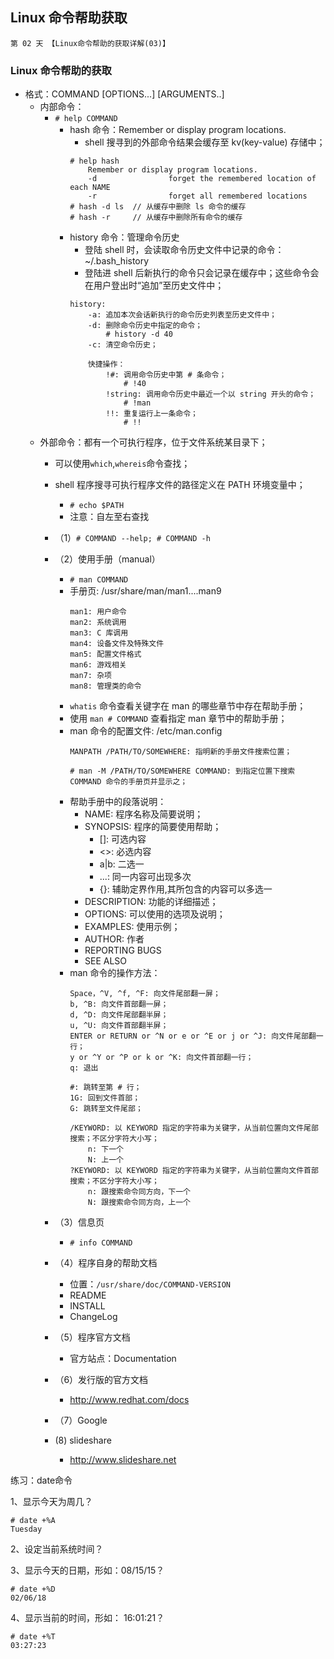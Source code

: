 ## Linux 命令帮助获取

    第 02 天 【Linux命令帮助的获取详解(03)】

### Linux 命令帮助的获取

- 格式：COMMAND [OPTIONS...] [ARGUMENTS..]
    + 内部命令：
        * `# help COMMAND`
            - hash 命令：Remember or display program locations.
                + shell 搜寻到的外部命令结果会缓存至 kv(key-value) 存储中；
                ```
                # help hash
                    Remember or display program locations.
                    -d                forget the remembered location of each NAME 
                    -r                forget all remembered locations
                # hash -d ls  // 从缓存中删除 ls 命令的缓存
                # hash -r     // 从缓存中删除所有命令的缓存
                ```
            - history 命令：管理命令历史
                + 登陆 shell 时，会读取命令历史文件中记录的命令：~/.bash_history
                + 登陆进 shell 后新执行的命令只会记录在缓存中；这些命令会在用户登出时“追加”至历史文件中；
                ```
                history:
                    -a: 追加本次会话新执行的命令历史列表至历史文件中；
                    -d: 删除命令历史中指定的命令；
                        # history -d 40
                    -c: 清空命令历史；

                    快捷操作：
                        !#: 调用命令历史中第 # 条命令；
                            # !40
                        !string: 调用命令历史中最近一个以 string 开头的命令；
                            # !man
                        !!: 重复运行上一条命令；
                            # !!
                ```
    + 外部命令：都有一个可执行程序，位于文件系统某目录下；
        * 可以使用`which`,`whereis`命令查找； 
        * shell 程序搜寻可执行程序文件的路径定义在 PATH 环境变量中；
            - `# echo $PATH`
            - 注意：自左至右查找
        * （1）`# COMMAND --help; # COMMAND -h`
        * （2）使用手册（manual）
            - `# man COMMAND`
            - 手册页: /usr/share/man/man1....man9
                ```
                man1: 用户命令
                man2: 系统调用
                man3: C 库调用
                man4: 设备文件及特殊文件
                man5: 配置文件格式
                man6: 游戏相关
                man7: 杂项
                man8: 管理类的命令
                ```
            - `whatis` 命令查看关键字在 man 的哪些章节中存在帮助手册；
            - 使用 `man # COMMAND` 查看指定 man 章节中的帮助手册；
            - man 命令的配置文件: /etc/man.config
                ```
                MANPATH /PATH/TO/SOMEWHERE: 指明新的手册文件搜索位置；

                # man -M /PATH/TO/SOMEWHERE COMMAND: 到指定位置下搜索 COMMAND 命令的手册页并显示之；
                ```
            - 帮助手册中的段落说明：
                + NAME: 程序名称及简要说明；
                + SYNOPSIS: 程序的简要使用帮助；
                    * []: 可选内容
                    * <>: 必选内容
                    * a|b: 二选一
                    * ...: 同一内容可出现多次
                    * {}: 辅助定界作用,其所包含的内容可以多选一
                + DESCRIPTION: 功能的详细描述；
                + OPTIONS: 可以使用的选项及说明；
                + EXAMPLES: 使用示例；
                + AUTHOR: 作者
                + REPORTING BUGS
                + SEE ALSO
            - man 命令的操作方法：
                ```
                Space，^V, ^f, ^F: 向文件尾部翻一屏；
                b, ^B: 向文件首部翻一屏；
                d, ^D: 向文件尾部翻半屏；
                u, ^U: 向文件首部翻半屏；
                ENTER or RETURN or ^N or e or ^E or j or ^J: 向文件尾部翻一行；
                y or ^Y or ^P or k or ^K: 向文件首部翻一行；
                q: 退出

                #: 跳转至第 # 行；
                1G: 回到文件首部；
                G: 跳转至文件尾部；

                /KEYWORD: 以 KEYWORD 指定的字符串为关键字，从当前位置向文件尾部搜索；不区分字符大小写；
                    n: 下一个
                    N: 上一个
                ?KEYWORD: 以 KEYWORD 指定的字符串为关键字，从当前位置向文件首部搜索；不区分字符大小写；
                    n: 跟搜索命令同方向，下一个
                    N: 跟搜索命令同方向，上一个
                ```
        * （3）信息页
            - `# info COMMAND`
        * （4）程序自身的帮助文档
            - 位置：`/usr/share/doc/COMMAND-VERSION`
            - README
            - INSTALL
            - ChangeLog
        * （5）程序官方文档
            - 官方站点：Documentation
        * （6）发行版的官方文档
            - http://www.redhat.com/docs
        * （7）Google

        *  (8) slideshare
            - http://www.slideshare.net
            
练习：date命令

1、显示今天为周几？
```
# date +%A
Tuesday
```

2、设定当前系统时间？

3、显示今天的日期，形如：08/15/15？
```
# date +%D
02/06/18
```

4、显示当前的时间，形如： 16:01:21？
```
# date +%T
03:27:23
```

    

